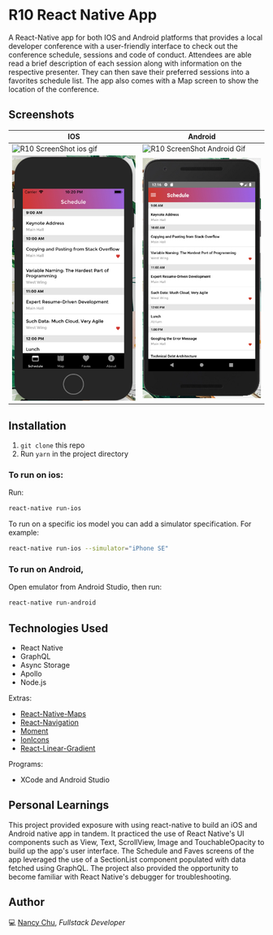 # R10 React Native App

A React-Native app for both IOS and Android platforms that provides a local developer conference with a user-friendly interface to check out the conference schedule, sessions and code of conduct. Attendees are able read a brief description of each session along with information on the respective presenter. They can then save their preferred sessions into a favorites schedule list. The app also comes with a Map screen to show the location of the conference.

## Screenshots

| IOS                                                                                                                                  | Android                                                                                                                             |
| ------------------------------------------------------------------------------------------------------------------------------------ | ----------------------------------------------------------------------------------------------------------------------------------- |
| ![R10 ScreenShot ios gif](https://github.com/nancychuchu/R10-Conference-App/blob/master/js/assets/screenshots/ios.gif)               | ![R10 ScreenShot Android Gif](https://github.com/nancychuchu/R10-Conference-App/blob/master/js/assets/screenshots/Android2.gif)     |
| ![R10 ScreenShot Schedule ios](https://github.com/nancychuchu/R10-Conference-App/blob/master/js/assets/screenshots/SchedulePage.png) | ![R10 ScreenShot Schedule android](https://github.com/nancychuchu/R10-Conference-App/blob/master/js/assets/screenshots/android.png) |

## Installation

1. `git clone` this repo
2. Run `yarn` in the project directory

### To run on ios:

Run:

```bash
react-native run-ios
```

To run on a specific ios model you can add a simulator specification.
For example:

```bash
react-native run-ios --simulator="iPhone SE"
```

### To run on Android,

Open emulator from Android Studio, then run:

```bash
react-native run-android
```

## Technologies Used

- React Native
- GraphQL
- Async Storage
- Apollo
- Node.js

Extras:

- [React-Native-Maps](https://github.com/react-native-community/react-native-maps)
- [React-Navigation](https://reactnavigation.org/)
- [Moment](https://momentjs.com/)
- [IonIcons](https://ionicons.com/)
- [React-Linear-Gradient](https://github.com/react-native-community/react-native-linear-gradient)

Programs:

- XCode and Android Studio

## Personal Learnings

This project provided exposure with using react-native to build an iOS and Android native app in tandem. It practiced the use of React Native's UI components such as View, Text, ScrollView, Image and TouchableOpacity to build up the app's user interface. The Schedule and Faves screens of the app leveraged the use of a SectionList component populated with data fetched using GraphQL. The project also provided the opportunity to become familiar with React Native's debugger for troubleshooting.

## Author

💻 [Nancy Chu](https://www.linkedin.com/in/nancychuchu),
_Fullstack Developer_
